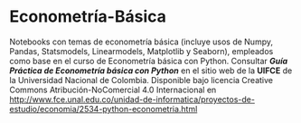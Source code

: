# Econometría-Básica
Notebooks con temas de econometría básica (incluye usos de Numpy, Pandas, Statsmodels, Linearmodels, Matplotlib y Seaborn), empleados como base en el curso de Econometría básica con Python. 
Consultar ***Guía Práctica de Econometría básica con Python*** en el sitio web de la **UIFCE** de la Universidad Nacional de Colombia. Disponible bajo licencia Creative Commons Atribución-NoComercial 4.0 Internacional en http://www.fce.unal.edu.co/unidad-de-informatica/proyectos-de-estudio/economia/2534-python-econometria.html
